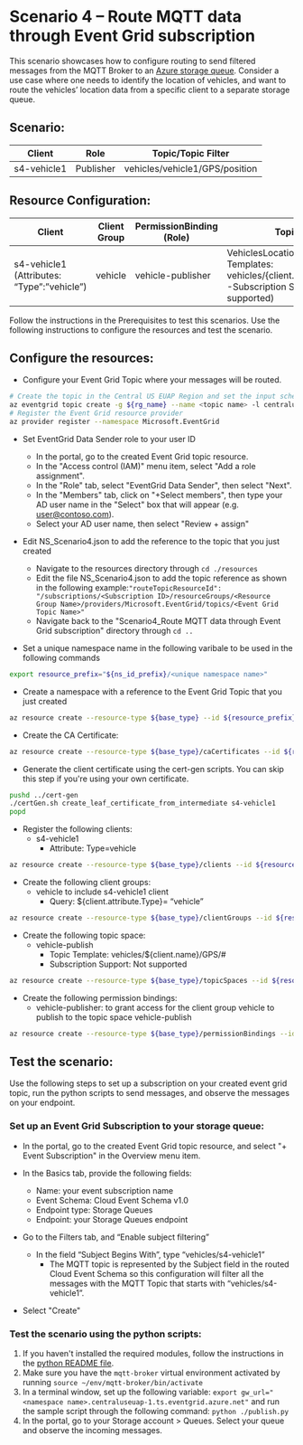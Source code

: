 # Scenario 4 – Route MQTT data through Event Grid subscription
This scenario showcases how to configure routing to send filtered messages from the MQTT Broker to an [Azure storage queue](https://learn.microsoft.com/en-us/azure/storage/queues/storage-quickstart-queues-portal). Consider a use case where one needs to identify the location of vehicles, and want to route the vehicles’ location data from a specific client to a separate storage queue.

## Scenario:

|Client | Role | Topic/Topic Filter|
| ------------ | ------------ | ------------ |
|s4-vehicle1 | Publisher | vehicles/vehicle1/GPS/position|

## Resource Configuration:
|Client| Client Group| PermissionBinding (Role)| TopicSpaces|
| ------------ | ------------ | ------------ | ------------ |
|s4-vehicle1 (Attributes: “Type”:”vehicle”)| vehicle | vehicle-publisher|  VehiclesLocation: (Topic Templates: vehicles/{client.name}/GPS/position  -Subscription Support: Not supported)|'

Follow the instructions in the Prerequisites to test this scenarios. Use the following instructions to configure the resources and test the scenario.

## Configure the resources:

- Configure your Event Grid Topic where your messages will be routed.
```bash
# Create the topic in the Central US EUAP Region and set the input schema to CloudEvent Schema v1.0
az eventgrid topic create -g ${rg_name} --name <topic name> -l centraluseuap --input-schema cloudeventschemav1_0
# Register the Event Grid resource provider
az provider register --namespace Microsoft.EventGrid
```
- Set EventGrid Data Sender role to your user ID
	- In the portal, go to the created Event Grid topic resource. 
	- In the "Access control (IAM)" menu item, select "Add a role assignment".
	- In the "Role" tab, select "EventGrid Data Sender", then select "Next".
	- In the "Members" tab, click on "+Select members", then type your AD user name in the "Select" box that will appear (e.g. user@contoso.com).
	- Select your AD user name, then select "Review + assign"

- Edit NS_Scenario4.json to add the reference to the topic that you just created
	- Navigate to the resources directory through `cd ./resources`
	- Edit the file NS_Scenario4.json to add the topic reference as shown in the following example:`"routeTopicResourceId": "/subscriptions/<Subscription ID>/resourceGroups/<Resource Group Name>/providers/Microsoft.EventGrid/topics/<Event Grid Topic Name>"`
	- Navigate back to the "Scenario4_Route MQTT data through Event Grid subscription" directory through `cd ..`

- Set a unique namespace name in the following varibale to be used in the following commands
```bash
export resource_prefix="${ns_id_prefix}/<unique namespace name>"
```
- Create a namespace with a reference to the Event Grid Topic that you just created
```bash
az resource create --resource-type ${base_type} --id ${resource_prefix} --is-full-object --api-version 2022-10-15-preview --properties @./resources/NS_Scenario4.json
```
- Create the CA Certificate:
```bash
az resource create --resource-type ${base_type}/caCertificates --id ${resource_prefix}/caCertificates/test-ca-cert --api-version 2022-10-15-preview --properties @./resources/CAC_test-ca-cert.json
```
- Generate the client certificate using the cert-gen scripts. You can skip this step if you're using your own certificate.
```bash
pushd ../cert-gen
./certGen.sh create_leaf_certificate_from_intermediate s4-vehicle1
popd
```
- Register the following clients:
	- s4-vehicle1
		- Attribute: Type=vehicle
```bash
az resource create --resource-type ${base_type}/clients --id ${resource_prefix}/clients/s4-vehicle1 --api-version 2022-10-15-preview --properties @./resources/C_vehicle1.json
```
- Create the following client groups:
	- vehicle to include s4-vehicle1 client
		- Query: ${client.attribute.Type}= “vehicle”
```bash
az resource create --resource-type ${base_type}/clientGroups --id ${resource_prefix}/clientGroups/vehicle --api-version 2022-10-15-preview --properties @./resources/CG_vehicle.json
```
- Create the following topic space:
	- vehicle-publish 
		- Topic Template: vehicles/${client.name}/GPS/#
		- Subscription Support: Not supported
```bash
az resource create --resource-type ${base_type}/topicSpaces --id ${resource_prefix}/topicSpaces/vehicle-publish --api-version 2022-10-15-preview --properties @./resources/TS_vehicle-publish.json
```
- Create the following permission bindings:
	- vehicle-publisher: to grant access for the client group vehicle to publish to the topic space vehicle-publish
```bash
az resource create --resource-type ${base_type}/permissionBindings --id ${resource_prefix}/permissionBindings/vehicle-publisher --api-version 2022-10-15-preview --properties @./resources/PB_vehicle-publisher.json
```

## Test the scenario:
Use the following steps to set up a subscription on your created event grid topic, run the python scripts to send messages, and observe the messages on your endpoint.

### Set up an Event Grid Subscription to your storage queue:
- In the portal, go to the created Event Grid topic resource, and select "+ Event Subscription" in the Overview menu item.
- In the Basics tab, provide the following fields:
	- Name: your event subscription name
	- Event Schema: Cloud Event Schema v1.0
	- Endpoint type: Storage Queues
	- Endpoint: your Storage Queues endpoint
- Go to the Filters tab, and “Enable subject filtering”
	- In the field “Subject Begins With”, type “vehicles/s4-vehicle1”
		- The MQTT topic is represented by the Subject field in the routed Cloud Event Schema so this configuration will filter all the messages with the MQTT Topic that starts with “vehicles/s4-vehicle1”.

- Select "Create"
		
### Test the scenario using the python scripts:		
1. If you haven't installed the required modules, follow the instructions in the [python README file](../python/README.md).
2. Make sure you have the `mqtt-broker` virtual environment activated by running `source ~/env/mqtt-broker/bin/activate`
3. In a terminal window, set up the following variable: `export gw_url="<namespace name>.centraluseuap-1.ts.eventgrid.azure.net"` and run the sample script through the following command: `python ./publish.py`
4. In the portal, go to your Storage account > Queues. Select your queue and observe the incoming messages.
